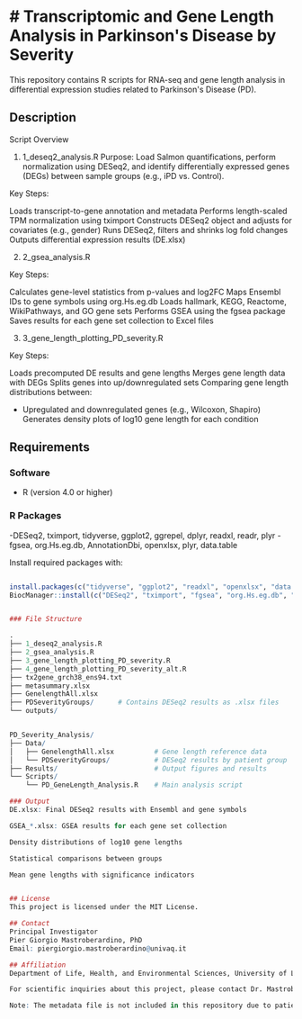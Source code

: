# # Transcriptomic and Gene Length Analysis in Parkinson's Disease by Severity

This repository contains R scripts for RNA-seq and gene length analysis in differential expression studies related to Parkinson's Disease (PD).

## Description

Script Overview

1. 1_deseq2_analysis.R
Purpose: Load Salmon quantifications, perform normalization using DESeq2, and identify differentially expressed genes (DEGs) between sample groups (e.g., iPD vs. Control).

Key Steps:

Loads transcript-to-gene annotation and metadata
Performs length-scaled TPM normalization using tximport
Constructs DESeq2 object and adjusts for covariates (e.g., gender)
Runs DESeq2, filters and shrinks log fold changes
Outputs differential expression results (DE.xlsx)


2. 2_gsea_analysis.R

Key Steps:

Calculates gene-level statistics from p-values and log2FC
Maps Ensembl IDs to gene symbols using org.Hs.eg.db
Loads hallmark, KEGG, Reactome, WikiPathways, and GO gene sets
Performs GSEA using the fgsea package
Saves results for each gene set collection to Excel files


3. 3_gene_length_plotting_PD_severity.R

Key Steps:

Loads precomputed DE results and gene lengths
Merges gene length data with DEGs
Splits genes into up/downregulated sets
Comparing gene length distributions between:
   - Upregulated and downregulated genes (e.g., Wilcoxon, Shapiro)
Generates density plots of log10 gene length for each condition



## Requirements

### Software
- R (version 4.0 or higher)

### R Packages

-DESeq2, tximport, tidyverse, ggplot2, ggrepel, dplyr, readxl, readr, plyr
-fgsea, org.Hs.eg.db, AnnotationDbi, openxlsx, plyr, data.table


Install required packages with:
```R

install.packages(c("tidyverse", "ggplot2", "readxl", "openxlsx", "data.table", "plyr", "readr", "dplyr"))
BiocManager::install(c("DESeq2", "tximport", "fgsea", "org.Hs.eg.db", "AnnotationDbi"))


### File Structure

.
├── 1_deseq2_analysis.R
├── 2_gsea_analysis.R
├── 3_gene_length_plotting_PD_severity.R
├── 4_gene_length_plotting_PD_severity_alt.R
├── tx2gene_grch38_ens94.txt
├── metasummary.xlsx
├── GenelengthAll.xlsx
├── PDSeverityGroups/      # Contains DESeq2 results as .xlsx files
└── outputs/


PD_Severity_Analysis/
├── Data/
│   ├── GenelengthAll.xlsx          # Gene length reference data
│   └── PDSeverityGroups/           # DESeq2 results by patient group
├── Results/                        # Output figures and results
└── Scripts/
    └── PD_GeneLength_Analysis.R    # Main analysis script

### Output
DE.xlsx: Final DESeq2 results with Ensembl and gene symbols

GSEA_*.xlsx: GSEA results for each gene set collection

Density distributions of log10 gene lengths

Statistical comparisons between groups

Mean gene lengths with significance indicators


## License
This project is licensed under the MIT License.

## Contact
Principal Investigator
Pier Giorgio Mastroberardino, PhD
Email: piergiorgio.mastroberardino@univaq.it

## Affiliation
Department of Life, Health, and Environmental Sciences, University of L'Aquila, L'Aquila, Italy.

For scientific inquiries about this project, please contact Dr. Mastroberardino directly. For technical issues with the code, please open an issue in this repository.

Note: The metadata file is not included in this repository due to patient privacy concerns. These data can be requested from the PPMI website.
